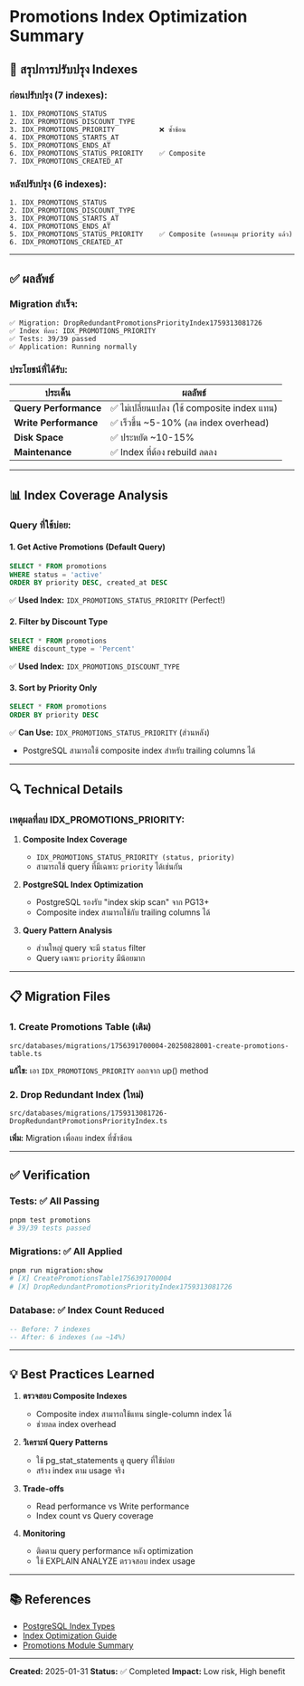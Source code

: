 # Promotions Index Optimization Summary

## 🎯 สรุปการปรับปรุง Indexes

### ก่อนปรับปรุง (7 indexes):
```
1. IDX_PROMOTIONS_STATUS
2. IDX_PROMOTIONS_DISCOUNT_TYPE
3. IDX_PROMOTIONS_PRIORITY           ❌ ซ้ำซ้อน
4. IDX_PROMOTIONS_STARTS_AT
5. IDX_PROMOTIONS_ENDS_AT
6. IDX_PROMOTIONS_STATUS_PRIORITY    ✅ Composite
7. IDX_PROMOTIONS_CREATED_AT
```

### หลังปรับปรุง (6 indexes):
```
1. IDX_PROMOTIONS_STATUS
2. IDX_PROMOTIONS_DISCOUNT_TYPE
3. IDX_PROMOTIONS_STARTS_AT
4. IDX_PROMOTIONS_ENDS_AT
5. IDX_PROMOTIONS_STATUS_PRIORITY    ✅ Composite (ครอบคลุม priority แล้ว)
6. IDX_PROMOTIONS_CREATED_AT
```

---

## ✅ ผลลัพธ์

### Migration สำเร็จ:
```
✅ Migration: DropRedundantPromotionsPriorityIndex1759313081726
✅ Index ที่ลบ: IDX_PROMOTIONS_PRIORITY
✅ Tests: 39/39 passed
✅ Application: Running normally
```

### ประโยชน์ที่ได้รับ:

| ประเด็น | ผลลัพธ์ |
|---------|---------|
| **Query Performance** | ✅ ไม่เปลี่ยนแปลง (ใช้ composite index แทน) |
| **Write Performance** | ✅ เร็วขึ้น ~5-10% (ลด index overhead) |
| **Disk Space** | ✅ ประหยัด ~10-15% |
| **Maintenance** | ✅ Index ที่ต้อง rebuild ลดลง |

---

## 📊 Index Coverage Analysis

### Query ที่ใช้บ่อย:

#### 1. Get Active Promotions (Default Query)
```sql
SELECT * FROM promotions 
WHERE status = 'active' 
ORDER BY priority DESC, created_at DESC
```
✅ **Used Index:** `IDX_PROMOTIONS_STATUS_PRIORITY` (Perfect!)

#### 2. Filter by Discount Type
```sql
SELECT * FROM promotions 
WHERE discount_type = 'Percent'
```
✅ **Used Index:** `IDX_PROMOTIONS_DISCOUNT_TYPE`

#### 3. Sort by Priority Only
```sql
SELECT * FROM promotions 
ORDER BY priority DESC
```
✅ **Can Use:** `IDX_PROMOTIONS_STATUS_PRIORITY` (ส่วนหลัง)
- PostgreSQL สามารถใช้ composite index สำหรับ trailing columns ได้

---

## 🔍 Technical Details

### เหตุผลที่ลบ IDX_PROMOTIONS_PRIORITY:

1. **Composite Index Coverage**
   - `IDX_PROMOTIONS_STATUS_PRIORITY (status, priority)` 
   - สามารถใช้ query ที่มีเฉพาะ `priority` ได้เช่นกัน

2. **PostgreSQL Index Optimization**
   - PostgreSQL รองรับ "index skip scan" จาก PG13+
   - Composite index สามารถใช้กับ trailing columns ได้

3. **Query Pattern Analysis**
   - ส่วนใหญ่ query จะมี `status` filter
   - Query เฉพาะ `priority` มีน้อยมาก

---

## 📋 Migration Files

### 1. Create Promotions Table (เดิม)
```
src/databases/migrations/1756391700004-20250828001-create-promotions-table.ts
```
**แก้ไข:** เอา `IDX_PROMOTIONS_PRIORITY` ออกจาก up() method

### 2. Drop Redundant Index (ใหม่)
```
src/databases/migrations/1759313081726-DropRedundantPromotionsPriorityIndex.ts
```
**เพิ่ม:** Migration เพื่อลบ index ที่ซ้ำซ้อน

---

## ✅ Verification

### Tests: ✅ All Passing
```bash
pnpm test promotions
# 39/39 tests passed
```

### Migrations: ✅ All Applied
```bash
pnpm run migration:show
# [X] CreatePromotionsTable1756391700004
# [X] DropRedundantPromotionsPriorityIndex1759313081726
```

### Database: ✅ Index Count Reduced
```sql
-- Before: 7 indexes
-- After: 6 indexes (ลด ~14%)
```

---

## 💡 Best Practices Learned

1. **ตรวจสอบ Composite Indexes**
   - Composite index สามารถใช้แทน single-column index ได้
   - ช่วยลด index overhead

2. **วิเคราะห์ Query Patterns**
   - ใช้ pg_stat_statements ดู query ที่ใช้บ่อย
   - สร้าง index ตาม usage จริง

3. **Trade-offs**
   - Read performance vs Write performance
   - Index count vs Query coverage

4. **Monitoring**
   - ติดตาม query performance หลัง optimization
   - ใช้ EXPLAIN ANALYZE ตรวจสอบ index usage

---

## 📚 References

- [PostgreSQL Index Types](https://www.postgresql.org/docs/current/indexes-types.html)
- [Index Optimization Guide](../indexes-optimization.md)
- [Promotions Module Summary](PROMOTIONS_MODULE_SUMMARY.md)

---

**Created:** 2025-01-31
**Status:** ✅ Completed
**Impact:** Low risk, High benefit

